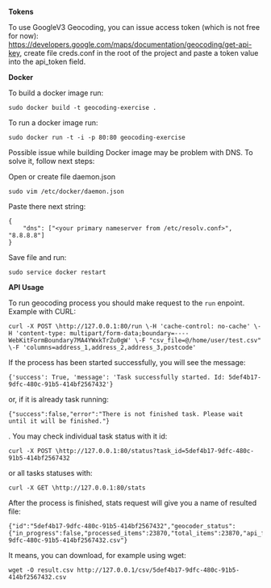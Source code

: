 **Tokens**

To use GoogleV3 Geocoding, you can issue access token (which is not free for now): 
https://developers.google.com/maps/documentation/geocoding/get-api-key, create file creds.conf in the root of the project and paste
a token value into the api_token field. 

**Docker**

To build a docker image run:
```
sudo docker build -t geocoding-exercise .
```
To run a docker image run:
```
sudo docker run -t -i -p 80:80 geocoding-exercise
```

Possible issue while building Docker image may be problem with DNS. To solve it, follow next steps:

Open or create file daemon.json
```
sudo vim /etc/docker/daemon.json
```
Paste there next string:
```
{
    "dns": ["<your primary nameserver from /etc/resolv.conf>", "8.8.8.8"]
}
```
Save file and run:
```
sudo service docker restart
```


**API Usage**

To run geocoding process you should make request to the ``run`` enpoint. Example with CURL:
```
curl -X POST \http://127.0.0.1:80/run \-H 'cache-control: no-cache' \-H 'content-type: multipart/form-data;boundary=----WebKitFormBoundary7MA4YWxkTrZu0gW' \-F "csv_file=@/home/user/test.csv" \-F 'columns=address_1,address_2,address_3,postcode'
```
If the process has been started successfully, you will see the message:
```
{'success': True, 'message': 'Task successfully started. Id: 5def4b17-9dfc-480c-91b5-414bf2567432'}
```
or, if it is already task running:
```
{"success":false,"error":"There is not finished task. Please wait until it will be finished."}
```
.
You may check individual task status with it id:
```
curl -X POST \http://127.0.0.1:80/status?task_id=5def4b17-9dfc-480c-91b5-414bf2567432
```
or all tasks statuses with:
```
curl -X GET \http://127.0.0.1:80/stats
```

After the process is finished, stats request will give you a name of resulted file:
```
{"id":"5def4b17-9dfc-480c-91b5-414bf2567432","geocoder_status":{"in_progress":false,"processed_items":23870,"total_items":23870,"api_found_items":16998},"filepath":"./csv/5def4b17-9dfc-480c-91b5-414bf2567432.csv"}
```
It means, you can download, for example using wget:
```
wget -O result.csv http://127.0.0.1/csv/5def4b17-9dfc-480c-91b5-414bf2567432.csv
```